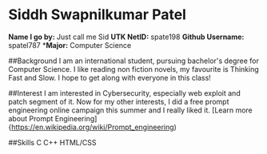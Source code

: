 # Siddh Swapnilkumar Patel

**Name I go by:** Just call me Sid
**UTK NetID:** spate198
**Github Username:** spatel787
***Major:** Computer Science

##Background
I am an international student, pursuing bachelor's degree for Computer Science. I like reading non 
fiction novels, my favourite is Thinking Fast and Slow. I hope to get along with everyone in this class!

##Interest
I am interested in Cybersecurity, especially web exploit and patch segment of it. Now for my other 
interests, I did a free  prompt engineering online campaign this summer and I really liked it. 
[Learn more about Prompt Engineering]{https://en.wikipedia.org/wiki/Prompt_engineering)

##Skills
C
C++
HTML/CSS



